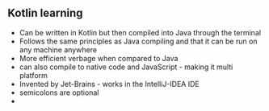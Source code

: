 ## Kotlin learning

  * Can be written in Kotlin but then compiled into Java through the terminal
  * Follows the same principles as Java compiling and that it can be run on any machine anywhere
  * More efficient verbage when compared to Java
  * can also compile to native code and JavaScript - making it multi platform
  * Invented by Jet-Brains - works in the IntelliJ-IDEA IDE
  * semicolons are optional
  * 
